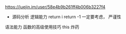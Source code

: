 https://juejin.im/user/58e4b9b261ff4b006b3227f4
- 源码分析 
 逻辑能力
 return i
 return -1 一定要考虑， 严谨性 

 语法能力
函数的高级使用技巧
this 炸药

